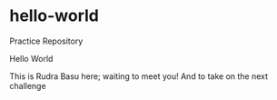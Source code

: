# hello-world
Practice Repository

Hello World

This is Rudra Basu here; waiting to meet you! 
And to take on the next challenge



